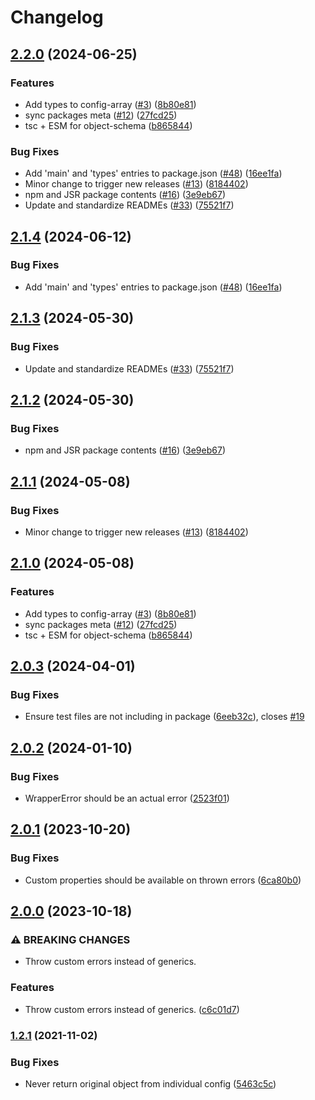 # Changelog

## [2.2.0](https://github.com/harish-sethuraman/rewrite/compare/object-schema-v2.1.4...object-schema-v2.2.0) (2024-06-25)


### Features

* Add types to config-array ([#3](https://github.com/harish-sethuraman/rewrite/issues/3)) ([8b80e81](https://github.com/harish-sethuraman/rewrite/commit/8b80e81cd0613ef1eccd15eacc0dbfad7a689dbf))
* sync packages meta ([#12](https://github.com/harish-sethuraman/rewrite/issues/12)) ([27fcd25](https://github.com/harish-sethuraman/rewrite/commit/27fcd259dab40e4ac1742b5699b74701a6b3660e))
* tsc + ESM for object-schema ([b865844](https://github.com/harish-sethuraman/rewrite/commit/b8658440cc6e37e5392f32a33bdefb012bfd4290))


### Bug Fixes

* Add 'main' and 'types' entries to package.json ([#48](https://github.com/harish-sethuraman/rewrite/issues/48)) ([16ee1fa](https://github.com/harish-sethuraman/rewrite/commit/16ee1fad998cc654208628ccb06958d29f95a3a5))
* Minor change to trigger new releases ([#13](https://github.com/harish-sethuraman/rewrite/issues/13)) ([8184402](https://github.com/harish-sethuraman/rewrite/commit/8184402d5efc8028380cbdd5669f600aea5c050a))
* npm and JSR package contents ([#16](https://github.com/harish-sethuraman/rewrite/issues/16)) ([3e9eb67](https://github.com/harish-sethuraman/rewrite/commit/3e9eb67964327ef908ab27fa0f14990580ec801c))
* Update and standardize READMEs ([#33](https://github.com/harish-sethuraman/rewrite/issues/33)) ([75521f7](https://github.com/harish-sethuraman/rewrite/commit/75521f7d2e4aac9e77310803e7569d9d5b39869c))

## [2.1.4](https://github.com/eslint/rewrite/compare/object-schema-v2.1.3...object-schema-v2.1.4) (2024-06-12)


### Bug Fixes

* Add 'main' and 'types' entries to package.json ([#48](https://github.com/eslint/rewrite/issues/48)) ([16ee1fa](https://github.com/eslint/rewrite/commit/16ee1fad998cc654208628ccb06958d29f95a3a5))

## [2.1.3](https://github.com/eslint/rewrite/compare/object-schema-v2.1.2...object-schema-v2.1.3) (2024-05-30)


### Bug Fixes

* Update and standardize READMEs ([#33](https://github.com/eslint/rewrite/issues/33)) ([75521f7](https://github.com/eslint/rewrite/commit/75521f7d2e4aac9e77310803e7569d9d5b39869c))

## [2.1.2](https://github.com/eslint/rewrite/compare/object-schema-v2.1.1...object-schema-v2.1.2) (2024-05-30)


### Bug Fixes

* npm and JSR package contents ([#16](https://github.com/eslint/rewrite/issues/16)) ([3e9eb67](https://github.com/eslint/rewrite/commit/3e9eb67964327ef908ab27fa0f14990580ec801c))

## [2.1.1](https://github.com/eslint/rewrite/compare/object-schema-v2.1.0...object-schema-v2.1.1) (2024-05-08)


### Bug Fixes

* Minor change to trigger new releases ([#13](https://github.com/eslint/rewrite/issues/13)) ([8184402](https://github.com/eslint/rewrite/commit/8184402d5efc8028380cbdd5669f600aea5c050a))

## [2.1.0](https://github.com/eslint/rewrite/compare/object-schema-v2.0.3...object-schema-v2.1.0) (2024-05-08)

### Features

* Add types to config-array ([#3](https://github.com/eslint/rewrite/issues/3)) ([8b80e81](https://github.com/eslint/rewrite/commit/8b80e81cd0613ef1eccd15eacc0dbfad7a689dbf))
* sync packages meta ([#12](https://github.com/eslint/rewrite/issues/12)) ([27fcd25](https://github.com/eslint/rewrite/commit/27fcd259dab40e4ac1742b5699b74701a6b3660e))
* tsc + ESM for object-schema ([b865844](https://github.com/eslint/rewrite/commit/b8658440cc6e37e5392f32a33bdefb012bfd4290))

## [2.0.3](https://github.com/humanwhocodes/object-schema/compare/v2.0.2...v2.0.3) (2024-04-01)


### Bug Fixes

* Ensure test files are not including in package ([6eeb32c](https://github.com/humanwhocodes/object-schema/commit/6eeb32cc76a3e37d76b2990bd603d72061c816e0)), closes [#19](https://github.com/humanwhocodes/object-schema/issues/19)

## [2.0.2](https://github.com/humanwhocodes/object-schema/compare/v2.0.1...v2.0.2) (2024-01-10)


### Bug Fixes

* WrapperError should be an actual error ([2523f01](https://github.com/humanwhocodes/object-schema/commit/2523f014168167e5a40bb63e0cc03231b2c0f1bf))

## [2.0.1](https://github.com/humanwhocodes/object-schema/compare/v2.0.0...v2.0.1) (2023-10-20)


### Bug Fixes

* Custom properties should be available on thrown errors ([6ca80b0](https://github.com/humanwhocodes/object-schema/commit/6ca80b001a4ffb678b9b5544fc53322117374376))

## [2.0.0](https://github.com/humanwhocodes/object-schema/compare/v1.2.1...v2.0.0) (2023-10-18)


### ⚠ BREAKING CHANGES

* Throw custom errors instead of generics.

### Features

* Throw custom errors instead of generics. ([c6c01d7](https://github.com/humanwhocodes/object-schema/commit/c6c01d71eb354bf7b1fb3e883c40f7bd9b61647c))

### [1.2.1](https://www.github.com/humanwhocodes/object-schema/compare/v1.2.0...v1.2.1) (2021-11-02)


### Bug Fixes

* Never return original object from individual config ([5463c5c](https://www.github.com/humanwhocodes/object-schema/commit/5463c5c6d2cb35a7b7948dffc37c899a41d1775f))
